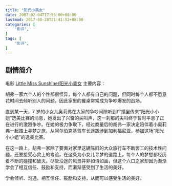 ```yaml
---
title: "阳光小美女"
date: 2007-02-04T17:55:00+08:00
lastmod: 2017-08-28T21:41:52+08:00
categories: [
    "影评",
]
tags: [
    "影评",
]
---
```



## 剧情简介

电影 [Little Miss Sunshine/阳光小美女](http://movie.douban.com/subject/1777612/) 主要内容：

胡弗一家六个人的个性都很怪异，每个人都有自己的问题，但同时每个人都不愿意花时间去倾听别人的问题，因此家里的餐桌常常成为争吵爆发的战场。

直到某一天，7 岁的小女儿奥莉弗在大家的争吵间隙听到广播里传来“阳光小小姐”选美比赛的消息，她发出了兴奋的尖叫声，这一刹那的尖叫终于暂时平息了正在进行的激烈争吵。在她的极力争取下，经过商量后的胡弗一家决定陪伴着小奥莉弗一起踏上寻梦之旅，从阿尔伯克基驾车长途跋涉到加利福尼亚，参加这场“阳光小小姐”的选美比赛。

<!--more-->

在这一路上，胡弗一家除了要面对家里这辆陈旧的大众旅行车不断罢工的技术性问题，还要接受心灵上的考验。在这条为小女儿寻梦的道路上，每个人的梦想都经历着不断的碰撞和破灭。尽管沿途的风景并非如诗如画，但这个六口之家却因为渐渐学会了相互信任、鼓励和支持，而渐渐感受到了生活的美好。

学会倾听、沟通，相互信任、鼓励和支持，从而可以感受生活的美好。
